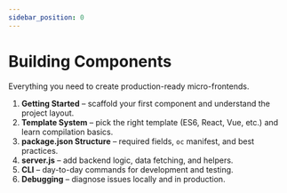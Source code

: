 ```yaml
---
sidebar_position: 0
---
```


# Building Components

Everything you need to create production-ready micro-frontends.

1. **Getting Started** – scaffold your first component and understand the project layout.
2. **Template System** – pick the right template (ES6, React, Vue, etc.) and learn compilation basics.
3. **package.json Structure** – required fields, `oc` manifest, and best practices.
4. **server.js** – add backend logic, data fetching, and helpers.
5. **CLI** – day-to-day commands for development and testing.
6. **Debugging** – diagnose issues locally and in production.
